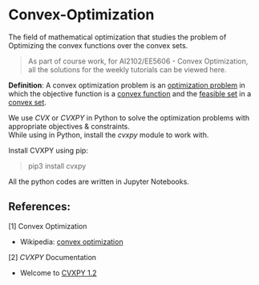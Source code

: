 # Convex-Optimization

The field of mathematical optimization that studies the problem of Optimizing the convex functions over the convex sets.<br>

> As part of course work, for AI2102/EE5606 - Convex Optimization, <br>
> all the solutions for the weekly tutorials can be viewed here.

<b>Definition</b>: A convex optimization problem is an [optimization problem](https://en.wikipedia.org/wiki/Optimization_problem) in which the objective function is a [convex function](https://en.wikipedia.org/wiki/Convex_function) and the [feasible set](https://en.wikipedia.org/wiki/Feasible_region) in a [convex set](https://en.wikipedia.org/wiki/Convex_set).

We use *CVX* or *CVXPY* in Python to solve the optimization problems with appropriate objectives & constraints.<br>
While using in Python, install the *cvxpy* module to work with.

Install CVXPY using pip:
> pip3 install cvxpy

All the python codes are written in Jupyter Notebooks.

## References:

[1] Convex Optimization
  * Wikipedia: [convex optimization](https://en.wikipedia.org/wiki/Convex_optimization)

[2] *CVXPY* Documentation
  * Welcome to [CVXPY 1.2](https://www.cvxpy.org)

